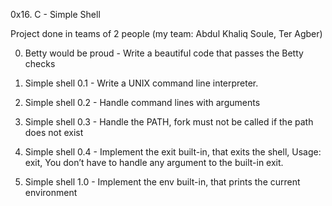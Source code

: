 0x16. C - Simple Shell

Project done in teams of 2 people (my team: Abdul Khaliq Soule, Ter Agber)

0. Betty would be proud - Write a beautiful code that passes the Betty checks

1. Simple shell 0.1 - Write a UNIX command line interpreter.

2. Simple shell 0.2 - Handle command lines with arguments

3. Simple shell 0.3 - Handle the PATH, fork must not be called if the path does not exist

4. Simple shell 0.4 - Implement the exit built-in, that exits the shell, Usage: exit, You don’t have to handle any argument to the built-in exit.

5. Simple shell 1.0 - Implement the env built-in, that prints the current environment

